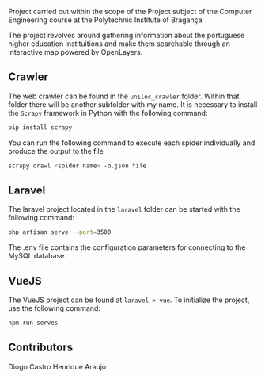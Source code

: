 Project carried out within the scope of the Project subject of the Computer Engineering course at the Polytechnic Institute of Bragança

The project revolves around gathering information about the portuguese higher education instituitions and make them searchable through an interactive map powered by OpenLayers.

## Crawler

The web crawler can be found in the ```uniloc_crawler``` folder. Within that folder there will be another subfolder with my name. It is necessary to install the ```Scrapy``` framework in Python with the following command:

```bash
pip install scrapy
```

You can run the following command to execute each spider individually and produce the output to the file

```bash
scrapy crawl <spider name> -o.json file
```

## Laravel

The laravel project located in the ```laravel``` folder can be started with the following command:

```bash
php artisan serve --port=3500
```

The .env file contains the configuration parameters for connecting to the MySQL database.

## VueJS

The VueJS project can be found at ```laravel > vue```. To initialize the project, use the following command:

```bash
npm run serves
```


## Contributors

Diogo Castro
Henrique Araujo
